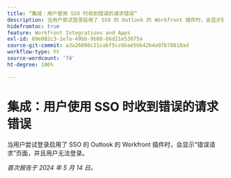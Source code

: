 ```yaml
---
title: “集成：用户使用 SSO 时收到错误的请求错误”
description: 当用户尝试登录启用了 SSO 的 Outlook 的 Workfront 插件时，会显示错误请求页面，并且用户无法登录。
hidefromtoc: true
feature: Workfront Integrations and Apps
exl-id: 89e082c3-1e7a-49bb-9b08-66d21e53075a
source-git-commit: a3a26086c21cabf5cc6bae5bb42b4a97b78618ad
workflow-type: ht
source-wordcount: '74'
ht-degree: 100%

---
```


# 集成：用户使用 SSO 时收到错误的请求错误

当用户尝试登录启用了 SSO 的 Outlook 的 Workfront 插件时，会显示“错误请求”页面，并且用户无法登录。

_首次报告于 2024 年 5 月 14 日。_
